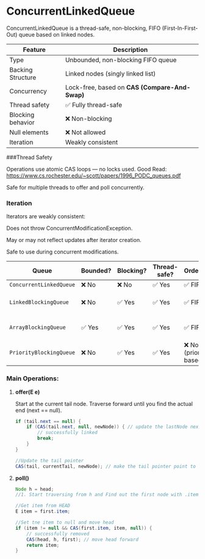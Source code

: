 # ConcurrentLinkedQueue

ConcurrentLinkedQueue is a thread-safe, non-blocking, FIFO (First-In-First-Out) queue based on linked nodes.

| Feature           | Description                                          |
| ----------------- | ---------------------------------------------------- |
| Type              | Unbounded, non-blocking FIFO queue                   |
| Backing Structure | Linked nodes (singly linked list)                    |
| Concurrency       | Lock-free, based on **CAS (Compare-And-Swap)**       |
| Thread safety     | ✅ Fully thread-safe                                  |
| Blocking behavior | ❌ Non-blocking |
| Null elements     | ❌ Not allowed                                        |
| Iteration         | Weakly consistent                                    |

###Thread Safety

Operations use atomic CAS loops — no locks used.
Good Read: https://www.cs.rochester.edu/~scott/papers/1996_PODC_queues.pdf


Safe for multiple threads to offer and poll concurrently.

### Iteration

Iterators are weakly consistent:

Does not throw ConcurrentModificationException.

May or may not reflect updates after iterator creation.

Safe to use during concurrent modifications.

| Queue                   | Bounded? | Blocking? | Thread-safe? | Ordered?              | Lock-free?        |
| ----------------------- | -------- | --------- | ------------ | --------------------- | ----------------- |
| `ConcurrentLinkedQueue` | ❌ No     | ❌ No      | ✅ Yes        | ✅ FIFO                | ✅ Yes             |
| `LinkedBlockingQueue`   | ❌ No     | ✅ Yes     | ✅ Yes        | ✅ FIFO                | ❌ No (uses locks) |
| `ArrayBlockingQueue`    | ✅ Yes    | ✅ Yes     | ✅ Yes        | ✅ FIFO                | ❌ No (uses locks) |
| `PriorityBlockingQueue` | ❌ No     | ✅ Yes     | ✅ Yes        | ❌ No (priority-based) | ❌ No              |

### Main Operations:

1. **offer(E e)**

    Start at the current tail node.
    Traverse forward until you find the actual end (next == null).

    ```java
    if (tail.next == null) {
        if (CAS(tail.next, null, newNode)) { // update the lastNode next pointer to point to newNode
            // successfully linked
            break;
        }
    }

    //Update the tail pointer
    CAS(tail, currentTail, newNode); // make the tail pointer point to newNode
    ```
2. **poll()**
    ```java
    Node h = head;
    //1. Start traversing from h and Find out the first node with .item as not null
    
    //Get item from HEAD
    E item = first.item;

    //Set tne item to null and move head
    if (item != null && CAS(first.item, item, null)) {
        // successfully removed
        CAS(head, h, first); // move head forward
        return item;
    }
    ```
